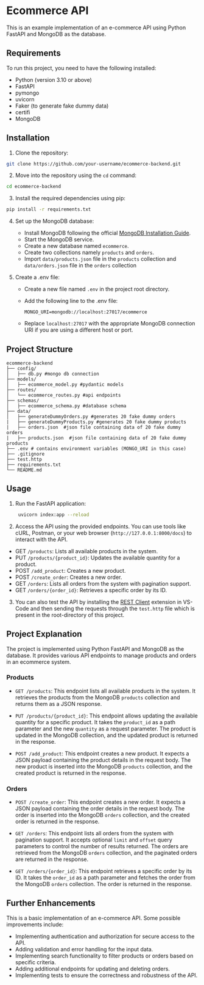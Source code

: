 # Ecommerce API

This is an example implementation of an e-commerce API using Python FastAPI and MongoDB as the database.

## Requirements

To run this project, you need to have the following installed:

- Python (version 3.10 or above)
- FastAPI
- pymongo
- uvicorn
- Faker (to generate fake dummy data)
- certifi
- MongoDB

## Installation

1. Clone the repository:

```bash
git clone https://github.com/your-username/ecommerce-backend.git
```

2. Move into the repository using the `cd` command:
```bash
cd ecommerce-backend
```

3. Install the required dependencies using pip:

```bash
pip install -r requirements.txt
```

4. Set up the MongoDB database:

   - Install MongoDB following the official [MongoDB Installation Guide](https://docs.mongodb.com/manual/installation/).
   - Start the MongoDB service.
   - Create a new database named `ecommerce`.
   - Create two collections namely `products` and `orders`.
   - Import `data/products.json` file in the `products` collection and `data/orders.json` file in the `orders` collection

5. Create a .env file:

   - Create a new file named `.env` in the project root directory.
   - Add the following line to the .env file:

     ```
     MONGO_URI=mongodb://localhost:27017/ecommerce
     ```

   - Replace `localhost:27017` with the appropriate MongoDB connection URI if you are using a different host or port.

## Project Structure

```
ecommerce-backend
├── config/
│   ├── db.py #mongo db connection
├── models/
│   ├── ecommerce_model.py #pydantic models
├── routes/
│   └── ecommerce_routes.py #api endpoints 
├── schemas/
│   ├── ecommerce_schema.py #database schema
├── data/
│   ├── generateDummyOrders.py #generates 20 fake dummy orders
|   ├── generateDummyProducts.py #generates 20 fake dummy products
|   ├── orders.json  #json file containing data of 20 fake dummy orders
|   ├── products.json  #json file containing data of 20 fake dummy products
├── .env # contains environment variables (MONGO_URI in this case)
├── .gitignore
├── test.http
├── requirements.txt
└── README.md
```

## Usage

1. Run the FastAPI application:

     ```bash
      uvicorn index:app --reload
     ```

2. Access the API using the provided endpoints. You can use tools like cURL, Postman, or your web browser (`http://127.0.0.1:8000/docs`) to interact with the API.
   
- GET `/products`: Lists all available products in the system.
- PUT `/products/{product_id}`: Updates the available quantity for a product.
- POST `/add_product`: Creates a new product.
- POST `/create_order`: Creates a new order.
- GET `/orders`: Lists all orders from the system with pagination support.
- GET `/orders/{order_id}`: Retrieves a specific order by its ID.

3. You can also test the API by installing the [REST Client](https://marketplace.visualstudio.com/items?itemName=humao.rest-client) extension in VS-Code and then sending the requests through the `test.http` file which is present in the root-directory of this project.

## Project Explanation

The project is implemented using Python FastAPI and MongoDB as the database. It provides various API endpoints to manage products and orders in an ecommerce system.

### Products

- `GET /products`: This endpoint lists all available products in the system. It retrieves the products from the MongoDB `products` collection and returns them as a JSON response.

- `PUT /products/{product_id}`: This endpoint allows updating the available quantity for a specific product. It takes the `product_id` as a path parameter and the new `quantity` as a request parameter. The product is updated in the MongoDB collection, and the updated product is returned in the response.

- `POST /add_product`: This endpoint creates a new product. It expects a JSON payload containing the product details in the request body. The new product is inserted into the MongoDB `products` collection, and the created product is returned in the response.

### Orders

- `POST /create_order`: This endpoint creates a new order. It expects a JSON payload containing the order details in the request body. The order is inserted into the MongoDB `orders` collection, and the created order is returned in the response.

- `GET /orders`: This endpoint lists all orders from the system with pagination support. It accepts optional `limit` and `offset` query parameters to control the number of results returned. The orders are retrieved from the MongoDB `orders` collection, and the paginated orders are returned in the response.

- `GET /orders/{order_id}`: This endpoint retrieves a specific order by its ID. It takes the `order_id` as a path parameter and fetches the order from the MongoDB `orders` collection. The order is returned in the response.

## Further Enhancements

This is a basic implementation of an e-commerce API. Some possible improvements include:

- Implementing authentication and authorization for secure access to the API.
- Adding validation and error handling for the input data.
- Implementing search functionality to filter products or orders based on specific criteria.
- Adding additional endpoints for updating and deleting orders.
- Implementing tests to ensure the correctness and robustness of the API.
